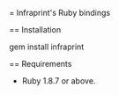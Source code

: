 = Infraprint's Ruby bindings

== Installation

gem install infraprint

== Requirements

* Ruby 1.8.7 or above.
